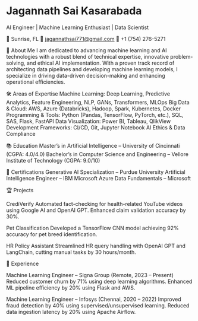 # Jagannath Sai Kasarabada

AI Engineer | Machine Learning Enthusiast | Data Scientist

📍 Sunrise, FL
📧 jagannathsai771@gmail.com
📱 +1 (754) 276-5271

👋 About Me
I am dedicated to advancing machine learning and AI technologies with a robust blend of technical expertise, innovative problem-solving, and ethical AI implementation. With a proven track record of architecting data pipelines and developing machine learning models, I specialize in driving data-driven decision-making and enhancing operational efficiencies.

🛠️ Areas of Expertise
Machine Learning: Deep Learning, Predictive Analytics, Feature Engineering, NLP, GANs, Transformers, MLOps
Big Data & Cloud: AWS, Azure (Databricks), Hadoop, Spark, Kubernetes, Docker
Programming & Tools: Python (Pandas, TensorFlow, PyTorch, etc.), SQL, SAS, Flask, FastAPI
Data Visualization: Power BI, Tableau, QlikView
Development Frameworks: CI/CD, Git, Jupyter Notebook
AI Ethics & Data Compliance

📚 Education
Master’s in Artificial Intelligence – University of Cincinnati (CGPA: 4.0/4.0)
Bachelor’s in Computer Science and Engineering – Vellore Institute of Technology (CGPA: 9.0/10)

🎯 Certifications
Generative AI Specialization – Purdue University
Artificial Intelligence Engineer – IBM
Microsoft Azure Data Fundamentals – Microsoft

🏆 Projects

CrediVerify
Automated fact-checking for health-related YouTube videos using Google AI and OpenAI GPT.
Enhanced claim validation accuracy by 30%.

Pet Classification
Developed a TensorFlow CNN model achieving 92% accuracy for pet breed identification.

HR Policy Assistant
Streamlined HR query handling with OpenAI GPT and LangChain, cutting manual tasks by 30 hours/month.

💼 Experience

Machine Learning Engineer – Signa Group (Remote, 2023 – Present)
Reduced customer churn by 71% using deep learning algorithms.
Enhanced ML pipeline efficiency by 20% using Flask and AWS.

Machine Learning Engineer – Infosys (Chennai, 2020 – 2022)
Improved fraud detection by 40% using supervised/unsupervised learning.
Reduced data ingestion latency by 20% using Apache Airflow.
